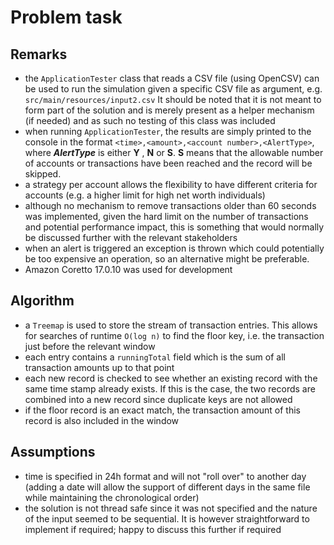 # Problem task

## Remarks

* the `ApplicationTester` class that reads a CSV file (using OpenCSV) can be used to run the simulation given a specific
  CSV file as argument, e.g. `src/main/resources/input2.csv`
  It should be noted that it is not meant to form part of the solution and is merely present as a helper
  mechanism (if needed) and as such no testing of this class was included
* when running `ApplicationTester`, the results are simply printed to the console in the
  format `<time>,<amount>,<account number>,<AlertType>`, where **_AlertType_** is either **Y** , **N**  or
  **S**. **S** means that the allowable number of accounts or transactions have been reached and the record
  will be skipped.
* a strategy per account allows the flexibility to have different criteria for accounts (e.g. a higher limit for high
  net worth individuals)
* although no mechanism to remove transactions older than 60 seconds was implemented, given the hard limit on the number
  of transactions and potential performance impact, this is something that would normally be discussed further with the
  relevant stakeholders
* when an alert is triggered an exception is thrown which could potentially be too expensive an operation, so an
  alternative might be preferable.
* Amazon Coretto 17.0.10 was used for development

## Algorithm

* a `Treemap` is used to store the stream of transaction entries. This allows for searches of runtime `O(log n)` to find
  the floor key, i.e. the transaction just before the relevant window
* each entry contains a `runningTotal` field which is the sum of all transaction amounts up to that point
* each new record is checked to see whether an existing record with the same time stamp already exists. If this is the
  case, the two records are combined into a new record since duplicate keys are not allowed
* if the floor record is an exact match, the transaction amount of this record is also included in the window

## Assumptions

* time is specified in 24h format and will not "roll over" to another day (adding a date will allow the support
  of different days in the same file while maintaining the chronological order)
* the solution is not thread safe since it was not specified and the nature of the input seemed to be sequential. It is
  however straightforward to implement if required; happy to discuss this further if required